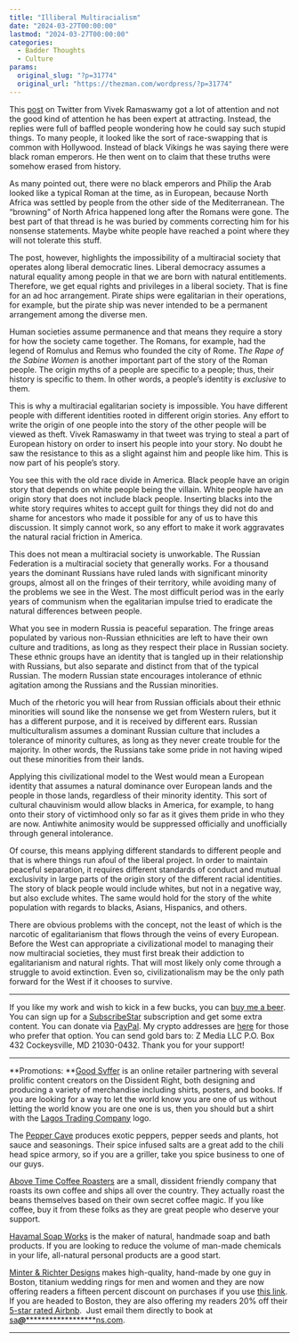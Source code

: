 ```yaml
---
title: "Illiberal Multiracialism"
date: "2024-03-27T00:00:00"
lastmod: "2024-03-27T00:00:00"
categories:
  - Badder Thoughts
  - Culture
params:
  original_slug: "?p=31774"
  original_url: "https://thezman.com/wordpress/?p=31774"
---
```


This
[post](https://twitter.com/VivekGRamaswamy/status/1771953077244862971)
on Twitter from Vivek Ramaswamy got a lot of attention and not the good
kind of attention he has been expert at attracting. Instead, the replies
were full of baffled people wondering how he could say such stupid
things. To many people, it looked like the sort of race-swapping that is
common with Hollywood. Instead of black Vikings he was saying there were
black roman emperors. He then went on to claim that these truths were
somehow erased from history.

As many pointed out, there were no black emperors and Philip the Arab
looked like a typical Roman at the time, as in European, because North
Africa was settled by people from the other side of the Mediterranean.
The “browning” of North Africa happened long after the Romans were gone.
The best part of that thread is he was buried by comments correcting him
for his nonsense statements. Maybe white people have reached a point
where they will not tolerate this stuff.

The post, however, highlights the impossibility of a multiracial society
that operates along liberal democratic lines. Liberal democracy assumes
a natural equality among people in that we are born with natural
entitlements. Therefore, we get equal rights and privileges in a liberal
society. That is fine for an ad hoc arrangement. Pirate ships were
egalitarian in their operations, for example, but the pirate ship was
never intended to be a permanent arrangement among the diverse men.

Human societies assume permanence and that means they require a story
for how the society came together. The Romans, for example, had the
legend of Romulus and Remus who founded the city of Rome. T*he Rape of
the Sabine Women* is another important part of the story of the Roman
people. The origin myths of a people are specific to a people; thus,
their history is specific to them. In other words, a people’s identity
is *exclusive* to them.

This is why a multiracial egalitarian society is impossible. You have
different people with different identities rooted in different origin
stories. Any effort to write the origin of one people into the story of
the other people will be viewed as theft. Vivek Ramaswamy in that tweet
was trying to steal a part of European history on order to insert his
people into your story. No doubt he saw the resistance to this as a
slight against him and people like him. This is now part of his people’s
story.

You see this with the old race divide in America. Black people have an
origin story that depends on white people being the villain. White
people have an origin story that does not include black people.
Inserting blacks into the white story requires whites to accept guilt
for things they did not do and shame for ancestors who made it possible
for any of us to have this discussion. It simply cannot work, so any
effort to make it work aggravates the natural racial friction in
America.

This does not mean a multiracial society is unworkable. The Russian
Federation is a multiracial society that generally works. For a thousand
years the dominant Russians have ruled lands with significant minority
groups, almost all on the fringes of their territory, while avoiding
many of the problems we see in the West. The most difficult period was
in the early years of communism when the egalitarian impulse tried to
eradicate the natural differences between people.

What you see in modern Russia is peaceful separation. The fringe areas
populated by various non-Russian ethnicities are left to have their own
culture and traditions, as long as they respect their place in Russian
society. These ethnic groups have an identity that is tangled up in
their relationship with Russians, but also separate and distinct from
that of the typical Russian. The modern Russian state encourages
intolerance of ethnic agitation among the Russians and the Russian
minorities.

Much of the rhetoric you will hear from Russian officials about their
ethnic minorities will sound like the nonsense we get from Western
rulers, but it has a different purpose, and it is received by different
ears. Russian multiculturalism assumes a dominant Russian culture that
includes a tolerance of minority cultures, as long as they never create
trouble for the majority. In other words, the Russians take some pride
in not having wiped out these minorities from their lands.

Applying this civilizational model to the West would mean a European
identity that assumes a natural dominance over European lands and the
people in those lands, regardless of their minority identity. This sort
of cultural chauvinism would allow blacks in America, for example, to
hang onto their story of victimhood only so far as it gives them pride
in who they are now. Antiwhite animosity would be suppressed officially
and unofficially through general intolerance.

Of course, this means applying different standards to different people
and that is where things run afoul of the liberal project. In order to
maintain peaceful separation, it requires different standards of conduct
and mutual exclusivity in large parts of the origin story of the
different racial identities. The story of black people would include
whites, but not in a negative way, but also exclude whites. The same
would hold for the story of the white population with regards to blacks,
Asians, Hispanics, and others.

There are obvious problems with the concept, not the least of which is
the narcotic of egalitarianism that flows through the veins of every
European. Before the West can appropriate a civilizational model to
managing their now multiracial societies, they must first break their
addiction to egalitarianism and natural rights. That will most likely
only come through a struggle to avoid extinction. Even so,
civilizationalism may be the only path forward for the West if it
chooses to survive.

------------------------------------------------------------------------

If you like my work and wish to kick in a few bucks, you can
<a href="https://www.buymeacoffee.com/mujolulu" rel="noopener"
target="_blank">buy me a beer</a>. You can sign up for a
<a href="https://www.subscribestar.com/the-z-blog" rel="noopener"
target="_blank">SubscribeStar</a> subscription and get some extra
content. You can donate via <a
href="https://www.paypal.com/donate/?cmd=_s-xclick&amp;hosted_button_id=UDAS2Q8JYA6CN&amp;source=url"
rel="noopener" target="_blank">PayPal</a>. My crypto addresses are
<a href="https://thezman.com/wordpress/?page_id=22713" rel="noopener"
target="_blank">here</a> for those who prefer that option. You can send
gold bars to: Z Media LLC P.O. Box 432 Cockeysville, MD 21030-0432.
Thank you for your support!

------------------------------------------------------------------------

**Promotions: **<a href="https://goodsvffer.com/" rel="noopener" target="_blank">Good
Svffer</a> is an online retailer partnering with several prolific
content creators on the Dissident Right, both designing and producing a
variety of merchandise including shirts, posters, and books. If you are
looking for a way to let the world know you are one of us without
letting the world know you are one one is us, then you should but a
shirt with the
<a href="https://goodsvffer.com/products/lagos-trading-company"
rel="noopener" target="_blank">Lagos Trading Company</a> logo.

The <a href="https://peppercave.com/shop/ols/products" rel="noopener"
target="_blank">Pepper Cave</a> produces exotic peppers, pepper seeds
and plants, hot sauce and seasonings. Their spice infused salts are a
great add to the chili head spice armory, so if you are a griller, take
you spice business to one of our guys.

<a href="https://abovetimecoffee.com/" rel="noopener"
target="_blank">Above Time Coffee Roasters</a> are a small, dissident
friendly company that roasts its own coffee and ships all over the
country. They actually roast the beans themselves based on their own
secret coffee magic. If you like coffee, buy it from these folks as they
are great people who deserve your support.

<a href="https://havamalsoapworks.com/" rel="noopener"
target="_blank">Havamal Soap Works</a> is the maker of natural, handmade
soap and bath products. If you are looking to reduce the volume of
man-made chemicals in your life, all-natural personal products are a
good start.

<a href="https://www.minterandrichterdesigns.com/"
rel="noreferrer nofollow noopener" target="_blank">Minter &amp; Richter
Designs</a> makes high-quality, hand-made by one guy in Boston, titanium
wedding rings for men and women and they are now offering readers a
fifteen percent discount on purchases if you use
<a href="https://www.minterandrichterdesigns.com/discount/ZMAN"
rel="noreferrer nofollow noopener" target="_blank">this link</a>.
<span class="highlight"><span class="colour"><span class="font"><span class="size">If
you are headed to Boston, they are also offering my readers 20% off
their <a
href="https://www.airbnb.com/users/7988017/listings?user_id=7988017&amp;s=3"
rel="noopener noreferrer" target="_blank">5-star rated Airbnb</a>.  Just
email them directly to book at
<a href="mailto:sa***@*********************ns.com"
data-original-string="L2IhMd2SIGHg5XKwieYb3A==cb7qix7XEr9+QYnTZVQZYqZDOqtBaQ/ZaWw8quwWU4vtITUdQs3lGLokv2EZnaRsWM1"><span
class="apbct-email-encoder"
data-original-string="AXLPi1nUH4p4W6LGXz2RsA==cb7WBWxMr8dJoUnHURNXhHGudn664zwioDxOC5T1wbYjj2SFBiU0cSKwkpaOUZwG30o"
title="This contact has been encoded by Anti-Spam by CleanTalk. Click to decode. To finish the decoding make sure that JavaScript is enabled in your browser.">sa<span
class="apbct-blur">***</span>@<span
class="apbct-blur">*********************</span>ns.com</span></a>.</span></span></span></span>

------------------------------------------------------------------------
